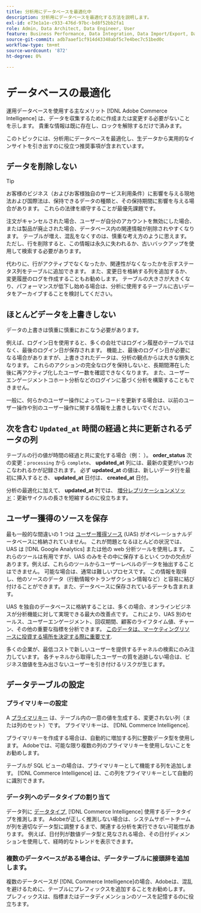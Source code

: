 ```yaml
---
title: 分析用にデータベースを最適化中
description: 分析用にデータベースを最適化する方法を説明します。
exl-id: e73e1a1e-c933-476d-97bc-bd8f52bb2fa1
role: Admin, Data Architect, Data Engineer, User
feature: Business Performance, Data Integration, Data Import/Export, Data Warehouse Manager
source-git-commit: adb7aaef1cf914d43348abf5c7e4bec7c51bed0c
workflow-type: tm+mt
source-wordcount: '872'
ht-degree: 0%

---
```


# データベースの最適化

運用データベースを使用する主なメリット [!DNL Adobe Commerce Intelligence] は、データを収集するために作成または変更する必要がないことを示します。 貴重な情報は既に存在し、ロックを解除するだけで済みます。

このトピックには、分析用にデータベースを最適化し、生データから実用的なインサイトを引き出すのに役立つ推奨事項が含まれています。

## データを削除しない

>[!TIP]
>
>お客様のビジネス（およびお客様独自のサービス利用条件）に影響を与える現地法および国際法は、保持できるデータの種類と、その保持期間に影響を与える場合があります。 これらの法律を順守することが最優先課題です。

注文がキャンセルされた場合、ユーザーが自分のアカウントを無効にした場合、または製品が廃止された場合、データベース内の関連情報が削除されやすくなります。 テーブルが増え、混乱をなくすのは、慎重な考え方のように思えます。 ただし、行を削除すると、この情報は永久に失われるか、古いバックアップを使用して検索する必要があります。

代わりに、行がアクティブでなくなったか、関連性がなくなったかを示すステータス列をテーブルに追加できます。 また、変更日を格納する列を追加するか、変更履歴のログを作成することもお勧めします。 テーブルの大きさが大きくなり、パフォーマンスが低下し始める場合は、分析に使用するテーブルに古いデータをアーカイブすることを検討してください。

## ほとんどデータを上書きしない

データの上書きは慎重に慎重におこなう必要があります。

例えば、ログイン日を使用すると、多くの会社ではログイン履歴のテーブルではなく、最後のログイン日が保存されます。 機能上、最後のログイン日が必要になる場合がありますが、上書きされたデータは、分析の観点からは大きな損失となります。 これらのアクションの完全なログを保持しないと、長期間滞在した後に再アクティブ化したユーザー数を確認できなくなります。 また、ユーザーエンゲージメントコホート分析などのログインに基づく分析を構築することもできません。

一般に、何らかのユーザー操作によってレコードを更新する場合は、以前のユーザー操作や別のユーザー操作に関する情報を上書きしないでください。

## 次を含む `Updated_at` 時間の経過と共に更新されるデータの列

テーブルの行の値が時間の経過と共に変化する場合（例： ）。 **order\_status** 次の変更：`processing` から `complete`、 **updated\_at** 列には、最新の変更がいつおこなわれるかが記録されます。 必ず **updated\_at** の値は、新しいデータ行を最初に挿入するとき、 **updated\_at** 日付は、 **created\_at** 日付。

分析の最適化に加えて、 **updated\_at** 列では、 [増分レプリケーションメソッド](../data-analyst/data-warehouse-mgr/cfg-replication-methods.md)：更新サイクルの長さを短縮するのに役立ちます。

## ユーザー獲得のソースを保存

最も一般的な間違いの 1 つは [ユーザー獲得ソース](../data-analyst/analysis/google-track-user-acq.md) (UAS) がオペレーショナルデータベースに格納されていません。 これが問題となるほとんどの状況では、UAS は [!DNL Google Analytics] または他の web 分析ツールを使用します。 これらのツールは有用ですが、UAS のみをその中に保存するといくつかの欠点があります。例えば、これらのツールからユーザーレベルのデータを抽出することはできません。 可能な場合は、通常は難しいプロセスです。 この情報を取得し、他のソースのデータ（行動情報やトランザクション情報など）と容易に結び付けることができます。また、データベースに保存されているデータも含まれます。

UAS を独自のデータベースに格納することは、多くの場合、オンラインビジネスが分析機能に対して実現できる最大の改善点です。 これにより、UAS 別のセールス、ユーザーエンゲージメント、回収期間、顧客のライフタイム値、チャーン、その他の重要な指標を分析できます。 [このデータは、マーケティングリソースに投資する場所を決定する際に重要です](../data-analyst/analysis/most-value-source-channel.md).

多くの企業が、最低コストで新しいユーザーを提供するチャネルの検索にのみ注力しています。 各チャネルから取得したユーザーの質を追跡しない場合は、ビジネス価値を生み出さないユーザーを引き付けるリスクが生じます。

## データテーブルの設定

### プライマリキーの設定

A [プライマリキー](https://en.wikipedia.org/wiki/Unique_key) は、テーブル内の一意の値を生成する、変更されない列（または列のセット）です。 プライマリキーは、 [!DNL Commerce Intelligence].

プライマリキーを作成する場合は、自動的に増加する列に整数データ型を使用します。 Adobeでは、可能な限り複数の列のプライマリキーを使用しないことをお勧めします。

テーブルが SQL ビューの場合は、プライマリキーとして機能する列を追加します。 [!DNL Commerce Intelligence] は、この列をプライマリキーとして自動的に識別できます。

### データ列へのデータタイプの割り当て

データ列に [データタイプ](https://en.wikipedia.org/wiki/Data_type), [!DNL Commerce Intelligence] 使用するデータタイプを推測します。 Adobeが正しく推測しない場合は、システムサポートチームが列を適切なデータ型に調整するまで、関連する分析を実行できない可能性があります。 例えば、日付列が数値データ型と見なされる場合、その日付ディメンションを使用して、経時的なトレンドを表示できます。

### 複数のデータベースがある場合は、データテーブルに接頭辞を追加します。

複数のデータベースが [!DNL Commerce Intelligence]の場合、Adobeは、混乱を避けるために、テーブルにプレフィックスを追加することをお勧めします。 プレフィックスは、指標またはデータディメンションのソースを記憶するのに役立ちます。
